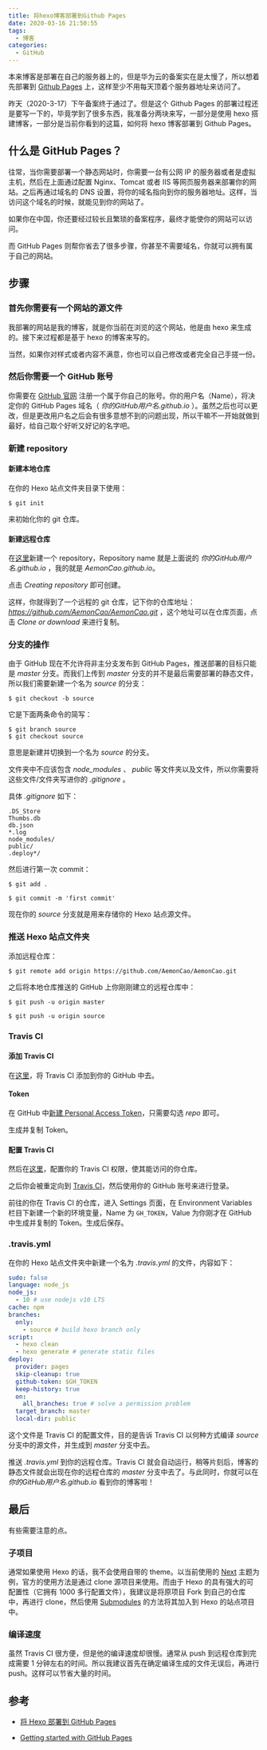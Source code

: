 ```yaml
---
title: 将hexo博客部署到Github Pages
date: 2020-03-16 21:50:55
tags: 
  - 博客
categories:
  - GitHub
---
```


本来博客是部署在自己的服务器上的，但是华为云的备案实在是太慢了，所以想着先部署到 [Github Pages](https://pages.github.com/) 上，这样至少不用每天顶着个服务器地址来访问了。

<!-- more -->

昨天（2020-3-17）下午备案终于通过了。但是这个 Github Pages 的部署过程还是要写一下的，毕竟学到了很多东西，我准备分两块来写，一部分是使用 hexo 搭建博客，一部分是当前你看到的这篇，如何将 hexo 博客部署到 Github Pages。

##  什么是 GitHub Pages？

往常，当你需要部署一个静态网站时，你需要一台有公网 IP 的服务器或者是虚拟主机，然后在上面通过配置 Nginx、Tomcat 或者 IIS 等网页服务器来部署你的网站。之后再通过域名的 DNS 设置，将你的域名指向到你的服务器地址。这样，当访问这个域名的时候，就能见到你的网站了。

如果你在中国，你还要经过较长且繁琐的备案程序，最终才能使你的网站可以访问。

而 GitHub Pages 则帮你省去了很多步骤，你甚至不需要域名，你就可以拥有属于自己的网站。

##  步骤

### 首先你需要有一个网站的源文件

我部署的网站是我的博客，就是你当前在浏览的这个网站，他是由 hexo 来生成的。接下来过程都是基于 hexo 的博客来写的。

当然，如果你对样式或者内容不满意，你也可以自己修改或者完全自己手搓一份。

### 然后你需要一个 GitHub 账号

你需要在 [GitHub 官网](https://github.com) 注册一个属于你自己的账号。你的用户名（Name），将决定你的 GitHub Pages 域名（ *你的GitHub用户名.github.io* ）。虽然之后也可以更改，但是更改用户名之后会有很多意想不到的问题出现，所以干嘛不一开始就做到最好，给自己取个好听又好记的名字吧。

### 新建 repository

#### 新建本地仓库

在你的 Hexo 站点文件夹目录下使用：

```shell
$ git init
```

来初始化你的 git 仓库。

#### 新建远程仓库

在[这里](https://github.com/new)新建一个 repository，Repository name 就是上面说的 *你的GitHub用户名.github.io* ，我的就是 *AemonCao.github.io*。

点击 *Creating repository* 即可创建。

这样，你就得到了一个远程的 git 仓库，记下你的仓库地址：*https://github.com/AemonCao/AemonCao.git* ，这个地址可以在仓库页面，点击 *Clone or download* 来进行复制。


### 分支的操作

由于 GitHub 现在不允许将非主分支发布到 GitHub Pages，推送部署的目标只能是 *master* 分支。而我们上传到 *master* 分支的并不是最后需要部署的静态文件，所以我们需要新建一个名为 *source* 的分支：

```shell
$ git checkout -b source
```

它是下面两条命令的简写：

```shell
$ git branch source
$ git checkout source
```

意思是新建并切换到一个名为 *source* 的分支。

文件夹中不应该包含 *node_modules* 、 *public* 等文件夹以及文件，所以你需要将这些文件/文件夹写进你的 *.gitignore* 。

具体 *.gitignore* 如下：

```.gitignore
.DS_Store
Thumbs.db
db.json
*.log
node_modules/
public/
.deploy*/
```

然后进行第一次 commit：

```shell
$ git add .
```

```shell
$ git commit -m 'first commit'
```

现在你的 *source* 分支就是用来存储你的 Hexo 站点源文件。

### 推送 Hexo 站点文件夹

添加远程仓库：

```shell
$ git remote add origin https://github.com/AemonCao/AemonCao.git
```

之后将本地仓库推送的 GitHub 上你刚刚建立的远程仓库中：

```shell
$ git push -u origin master
```

```shell
$ git push -u origin source
```

### Travis CI

#### 添加 Travis CI

在[这里](https://github.com/marketplace/travis-ci)，将 Travis CI 添加到你的 GitHub 中去。

#### Token

在 GitHub 中[新建 Personal Access Token](https://github.com/settings/tokens)，只需要勾选 *repo* 即可。

生成并复制 Token。

#### 配置 Travis CI

然后在[这里](https://github.com/settings/installations)，配置你的 Travis CI 权限，使其能访问的你仓库。

之后你会被重定向到 [Travis CI](https://travis-ci.com/)，然后使用你的 GitHub 账号来进行登录。

前往的你在 Travis CI 的仓库，进入 Settings 页面，在 Environment Variables 栏目下新建一个新的环境变量，Name 为 `GH_TOKEN`，Value 为你刚才在 GitHub 中生成并复制的 Token。生成后保存。

### .travis.yml

在你的 Hexo 站点文件夹中新建一个名为 *.travis.yml* 的文件，内容如下：

```yml
sudo: false
language: node_js
node_js:
  - 10 # use nodejs v10 LTS
cache: npm
branches:
  only:
    - source # build hexo branch only
script:
  - hexo clean
  - hexo generate # generate static files
deploy:
  provider: pages
  skip-cleanup: true
  github-token: $GH_TOKEN
  keep-history: true
  on:
    all_branches: true # solve a permission problem
  target_branch: master
  local-dir: public
```

这个文件是 Travis CI 的配置文件，目的是告诉 Travis CI 以何种方式编译 *source*  分支中的源文件，并生成到 *master* 分支中去。

推送 *.travis.yml* 到你的远程仓库。Travis CI 就会自动运行，稍等片刻后，博客的静态文件就会出现在你的远程仓库的 *master* 分支中去了。与此同时，你就可以在 *你的GitHub用户名.github.io* 看到你的博客啦！

##  最后

有些需要注意的点。

### 子项目

通常如果使用 Hexo 的话，我不会使用自带的 theme。以当前使用的 [Next](https://github.com/theme-next/hexo-theme-next) 主题为例，官方的使用方法是通过 clone 源项目来使用。而由于 Hexo 的具有强大的可配置性（它拥有 1000 多行配置文件），我建议是将原项目 Fork 到自己的仓库中，再进行 clone，然后使用 [Submodules](/2020/03/11/Linux学习记录/#Submodules) 的方法将其加入到 Hexo 的站点项目中。

### 编译速度

虽然 Travis CI 很方便，但是他的编译速度却很慢。通常从 push 到远程仓库到完成需要 1 分钟左右的时间。所以我建议首先在确定编译生成的文件无误后，再进行 push。这样可以节省大量的时间。

##  参考

*   [将 Hexo 部署到 GitHub Pages](https://hexo.io/zh-cn/docs/github-pages#Project-page)

*   [Getting started with GitHub Pages](https://help.github.com/en/github/working-with-github-pages/getting-started-with-github-pages)